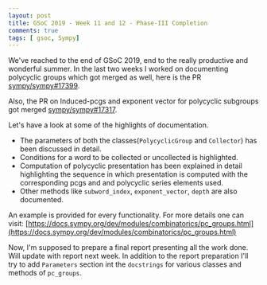 ```yaml
---
layout: post
title: GSoC 2019 - Week 11 and 12 - Phase-III Completion
comments: true
tags: [ gsoc, Sympy]
---
```


We've reached to the end of GSoC 2019, end to the really productive and wonderful summer. In the last two weeks I worked on documenting polycyclic groups which got merged as well, here is the PR [sympy/sympy#17399](https://github.com/sympy/sympy/pull/17399).

Also, the PR on Induced-pcgs and exponent vector for polycyclic subgroups got merged [sympy/sympy#17317](https://github.com/sympy/sympy/pull/17317). 

Let's have a look at some of the highlights of documentation.

 - The parameters of both the classes(``PolycyclicGroup`` and ``Collector``) has been discussed in detail.
 - Conditions for a word to be collected or uncollected is highlighted.
 - Computation of polycyclic presentation has been explained in detail highlighting the sequence in which presentation is computed with the corresponding pcgs and and polycyclic series elements used.
 - Other methods like ``subword_index``, ``exponent_vector``, ``depth`` are also documented.

An example is provided for every functionality.
For more details one can visit:
[https://docs.sympy.org/dev/modules/combinatorics/pc_groups.html](https://docs.sympy.org/dev/modules/combinatorics/pc_groups.html)

Now, I'm supposed to prepare a final report presenting all the work done. Will update with report next week.
In addition to the report preparation I'll try to add ``Parameters`` section int the `docstrings` for various classes and methods of ``pc_groups``.
 

